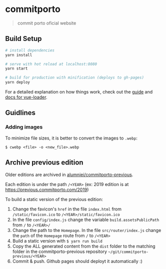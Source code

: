 # commitporto

> commit porto oficial website

## Build Setup

``` bash
# install dependencies
yarn install

# serve with hot reload at localhost:8080
yarn start

# build for production with minification (deploys to gh-pages)
yarn deploy

```

For a detailed explanation on how things work, check out the [guide](http://vuejs-templates.github.io/webpack/) and [docs for vue-loader](http://vuejs.github.io/vue-loader).

## Guidlines

### Adding images

To minimize file sizes, it is better to convert the images to `.webp`:

`$ cwebp <file> -o <new_file>.webp`

## Archive previous edition

Older editions are archived in [alumniei/commitporto-previous](https://github.com/alumniei/commitporto-previous/). 

Each edition is under the path `/<YEAR>` (ex: 2019 edition is at https://previous.commitporto.com/2019)

To build a static version of the previous edition:
1. Change the favicon's `href` in the file `index.html` from `/static/favicon.ico` to `/<YEAR>/static/favicon.ico`
1. In the file `config/index.js` change the variable `build.assetsPublicPath` from `/` to `/<YEAR>/`
1. Change the path to the `Homepage`. In the file `src/router/index.js` change the `path` of the `Homepage` route from `/` to `/<YEAR>`
1. Build a static version with `$ yarn run build`
1. Copy the ALL generated content from the `dist` folder to the matching folder in the commitporto-previous repository `~/git/commitporto-previous/<YEAR>`
1. Commit & push. Github pages should deployt it automatically :)
